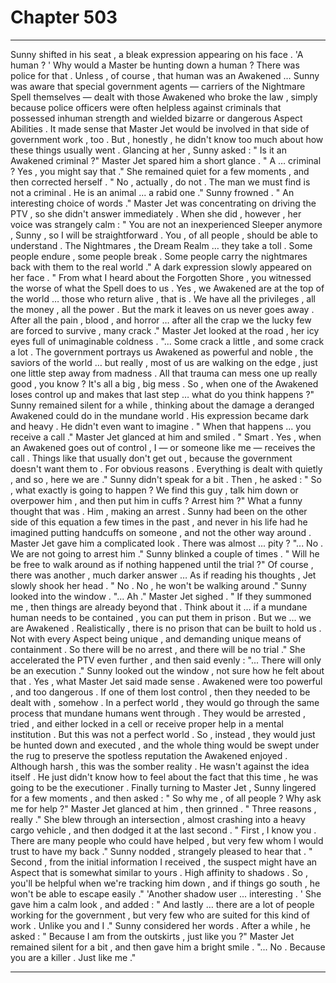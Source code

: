 
# Chapter 503


---

Sunny shifted in his seat , a bleak expression appearing on his face .
'A human ? '
Why would a Master be hunting down a human ? There was police for that .
Unless , of course , that human was an Awakened …
Sunny was aware that special government agents — carriers of the Nightmare Spell themselves — dealt with those Awakened who broke the law , simply because police officers were often helpless against criminals that possessed inhuman strength and wielded bizarre or dangerous Aspect Abilities . It made sense that Master Jet would be involved in that side of government work , too .
But , honestly , he didn't know too much about how these things usually went .
Glancing at her , Sunny asked :
" Is it an Awakened criminal ?"
Master Jet spared him a short glance .
" A … criminal ? Yes , you might say that ."
She remained quiet for a few moments , and then corrected herself .
" No , actually , do not . The man we must find is not a criminal . He is an animal ... a rabid one ."
Sunny frowned .
" An interesting choice of words ."
Master Jet was concentrating on driving the PTV , so she didn't answer immediately . When she did , however , her voice was strangely calm :
" You are not an inexperienced Sleeper anymore , Sunny , so I will be straightforward . You , of all people , should be able to understand . The Nightmares , the Dream Realm … they take a toll . Some people endure , some people break . Some people carry the nightmares back with them to the real world ."
A dark expression slowly appeared on her face .
" From what I heard about the Forgotten Shore , you witnessed the worse of what the Spell does to us . Yes , we Awakened are at the top of the world … those who return alive , that is . We have all the privileges , all the money , all the power . But the mark it leaves on us never goes away . After all the pain , blood , and horror … after all the crap we the lucky few are forced to survive , many crack ."
Master Jet looked at the road , her icy eyes full of unimaginable coldness .
"... Some crack a little , and some crack a lot . The government portrays us Awakened as powerful and noble , the saviors of the world … but really , most of us are walking on the edge , just one little step away from madness . All that trauma can mess one up really good , you know ? It's all a big , big mess . So , when one of the Awakened loses control up and makes that last step … what do you think happens ?"
Sunny remained silent for a while , thinking about the damage a deranged Awakened could do in the mundane world . His expression became dark and heavy .
He didn't even want to imagine .
" When that happens ... you receive a call ."
Master Jet glanced at him and smiled .
" Smart . Yes , when an Awakened goes out of control , I — or someone like me — receives the call . Things like that usually don't get out , because the government doesn't want them to . For obvious reasons . Everything is dealt with quietly , and so , here we are ."
Sunny didn't speak for a bit . Then , he asked :
" So , what exactly is going to happen ? We find this guy , talk him down or overpower him , and then put him in cuffs ? Arrest him ?"
What a funny thought that was . Him , making an arrest . Sunny had been on the other side of this equation a few times in the past , and never in his life had he imagined putting handcuffs on someone , and not the other way around .
Master Jet gave him a complicated look . There was almost ... pity ?
"... No . We are not going to arrest him ."
Sunny blinked a couple of times .
" Will he be free to walk around as if nothing happened until the trial ?"
Of course , there was another , much darker answer …
As if reading his thoughts , Jet slowly shook her head .
" No . No , he won't be walking around ."
Sunny looked into the window .
"... Ah ."
Master Jet sighed .
" If they summoned me , then things are already beyond that . Think about it … if a mundane human needs to be contained , you can put them in prison . But we … we are Awakened . Realistically , there is no prison that can be built to hold us . Not with every Aspect being unique , and demanding unique means of containment . So there will be no arrest , and there will be no trial ."
She accelerated the PTV even further , and then said evenly :
"... There will only be an execution ."
Sunny looked out the window , not sure how he felt about that . Yes , what Master Jet said made sense . Awakened were too powerful , and too dangerous . If one of them lost control , then they needed to be dealt with , somehow . In a perfect world , they would go through the same process that mundane humans went through .
They would be arrested , tried , and either locked in a cell or receive proper help in a mental institution .
But this was not a perfect world .
So , instead , they would just be hunted down and executed , and the whole thing would be swept under the rug to preserve the spotless reputation the Awakened enjoyed .
Although harsh , this was the somber reality . He wasn't against the idea itself . He just didn't know how to feel about the fact that this time , he was going to be the executioner .
Finally turning to Master Jet , Sunny lingered for a few moments , and then asked :
" So why me , of all people ? Why ask me for help ?"
Master Jet glanced at him , then grinned .
" Three reasons , really ."
She blew through an intersection , almost crashing into a heavy cargo vehicle , and then dodged it at the last second .
" First , I know you . There are many people who could have helped , but very few whom I would trust to have my back ."
Sunny nodded , strangely pleased to hear that .
" Second , from the initial information I received , the suspect might have an Aspect that is somewhat similar to yours . High affinity to shadows . So , you'll be helpful when we're tracking him down , and if things go south , he won't be able to escape easily ."
'Another shadow user ... interesting . '
She gave him a calm look , and added :
" And lastly … there are a lot of people working for the government , but very few who are suited for this kind of work . Unlike you and I ."
Sunny considered her words . After a while , he asked :
" Because I am from the outskirts , just like you ?"
Master Jet remained silent for a bit , and then gave him a bright smile .
"... No . Because you are a killer . Just like me ."

---

